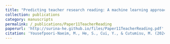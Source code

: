 ```yaml
---
title: "Predicting teacher research reading: A machine learning approach"
collection: publications
category: manuscripts
permalink: /_publications/Paper11TeacherReading
paperurl: 'http://surina-he.github.io/files/Paper11TeacherReading.pdf'
citation: 'Yousefpoori-Naeim, M., He, S., Cui, Y., & Cutumisu, M. (2024). Predicting teacher research reading: A machine learning approach. *International Review of Education. 70*, 477-496. https://doi.org/10.1007/s11159-023-10061-7'
---
```

